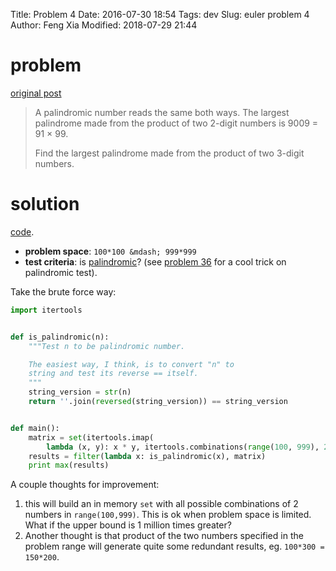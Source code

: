 Title: Problem 4
Date: 2016-07-30 18:54
Tags: dev
Slug: euler problem 4
Author: Feng Xia
Modified: 2018-07-29 21:44


# problem

[original post][1]

> A palindromic number reads the same both ways. The largest
> palindrome made from the product of two 2-digit numbers is 9009 = 91
> × 99.
> 
> Find the largest palindrome made from the product of two 3-digit
> numbers.
> 
# solution

[code][2].

- **problem space**: `100*100 &mdash; 999*999`
- **test criteria**: is [palindromic][3]? (see [problem 36][4] for a
  cool trick on palindromic test).


Take the brute force way:

```python
import itertools


def is_palindromic(n):
    """Test n to be palindromic number.

    The easiest way, I think, is to convert "n" to
    string and test its reverse == itself.
    """
    string_version = str(n)
    return ''.join(reversed(string_version)) == string_version


def main():
    matrix = set(itertools.imap(
        lambda (x, y): x * y, itertools.combinations(range(100, 999), 2)))
    results = filter(lambda x: is_palindromic(x), matrix)
    print max(results)
```

A couple thoughts for improvement:

1. this will build an in memory `set` with all possible combinations
   of 2 numbers in `range(100,999)`. This is ok when problem space is
   limited. What if the upper bound is 1 million times greater?
2. Another thought is that product of the two numbers specified in the
   problem range will generate quite some redundant results,
   eg. `100*300 = 150*200`.

[1]: https://projecteuler.net/problem=4
[2]: {filename}/downloads/euler/p4.py
[3]: https://en.wikipedia.org/wiki/Palindromic_number
[4]: {filename}/euler/p36.md
